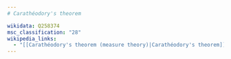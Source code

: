 ```yaml
---
# Carathéodory's theorem

wikidata: Q258374
msc_classification: "28"
wikipedia_links:
  - "[[Carathéodory's theorem (measure theory)|Carathéodory's theorem]]"
---
```


